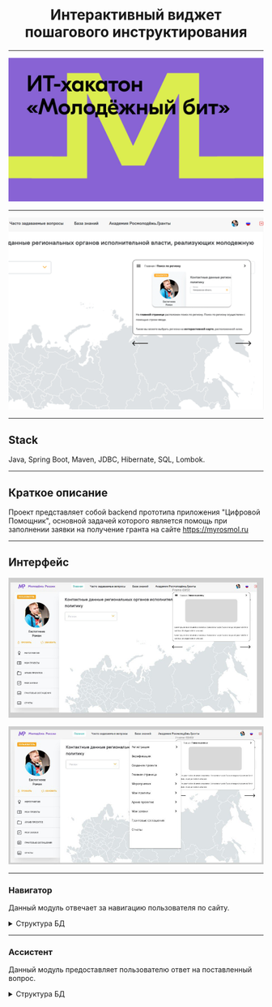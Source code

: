 <h1 align="center">Интерактивный виджет пошагового инструктирования</h1>

----
<p align="center">
<img src="imagesForReadme/2.jpg"></p>

----
<p align="center">
<img src="imagesForReadme/1.gif"></p>

----
## Stack
Java, Spring Boot, Maven, JDBC, Hibernate, SQL, Lombok.
____
## Краткое описание
Проект представляет собой backend прототипа приложения "Цифровой Помощник",
основной задачей которого является помощь при заполнении заявки на получение
гранта на сайте https://myrosmol.ru
____
## Интерфейс
<p align="center">
<img src="imagesForReadme/5.jpeg"></p>
<p align="center">
<img src="imagesForReadme/6.jpeg"></p>

____
### Навигатор
Данный модуль отвечает за навигацию пользователя по сайту.
<details>
<summary>Структура БД</summary> 
<p align="center">
<img src="imagesForReadme/3.jpeg"></p>
</details> 

____
### Ассистент
Данный модуль предоставляет пользователю ответ на поставленный вопрос. 
<details>
<summary>Структура БД</summary> 
<img src="imagesForReadme/4.jpeg"></p>
</details>